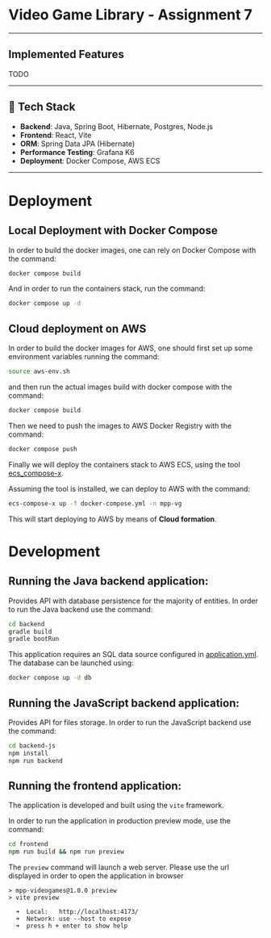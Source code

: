 # Video Game Library - Assignment 7

---

##  Implemented Features

TODO

---

## 🧱 Tech Stack

- **Backend**: Java, Spring Boot, Hibernate, Postgres, Node.js
- **Frontend**: React, Vite
- **ORM**: Spring Data JPA (Hibernate)
- **Performance Testing**:  Grafana K6
- **Deployment**: Docker Compose, AWS ECS

---
# Deployment

## Local Deployment with Docker Compose

In order to build the docker images, one can rely on Docker Compose with the command:

```bash
docker compose build
```

And in order to run the containers stack, run the command:

```bash
docker compose up -d
```

## Cloud deployment on AWS

In order to build the docker images for AWS, one should first set up some environment variables running the command:

```bash
source aws-env.sh
```

and then run the actual images build with docker compose with the command:

```bash
docker compose build
```

Then we need to push the images to AWS Docker Registry with the command:

```bash
docker compose push
```

Finally we will deploy the containers stack to AWS ECS, using the tool [ecs_compose-x](https://docs.compose-x.io/).

Assuming the tool is installed, we can deploy to AWS with the command:

```bash
ecs-compose-x up -f docker-compose.yml -n mpp-vg
```

This will start deploying to AWS by means of __Cloud formation__.

# Development

## Running the Java backend application:

Provides API with database persistence for the majority of entities.
In order to run the Java backend use the command:

```bash
cd backend
gradle build
gradle bootRun
```

This application requires an SQL data source configured in [application.yml](backend/src/main/resources/application.yml).
The database can be launched using:

```bash
docker compose up -d db
```

## Running the JavaScript backend application:

Provides API for files storage.
In order to run the JavaScript backend use the command:

```bash
cd backend-js
npm install
npm run backend
```

## Running the frontend application:

The application is developed and built using the `vite` framework.

In order to run the application in production
preview mode, use the command:

```bash
cd frontend
npm run build && npm run preview
```

The `preview` command will launch a web server. Please use the url displayed in order to open the application in browser

```
> mpp-videogames@1.0.0 preview
> vite preview

  ➜  Local:   http://localhost:4173/
  ➜  Network: use --host to expose
  ➜  press h + enter to show help

```
